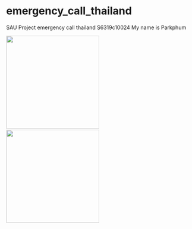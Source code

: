 # emergency_call_thailand
SAU Project emergency call thailand
S6319c10024
My name is Parkphum 

<img src="https://i.ibb.co/4tyx358/Screen-Shot-2565-07-03-at-16-33-50.png" width="250"> &nbsp; <img src ="https://i.ibb.co/gPtLx01/Screen-Shot-2565-07-03-at-16-38-43.png" width="250">

